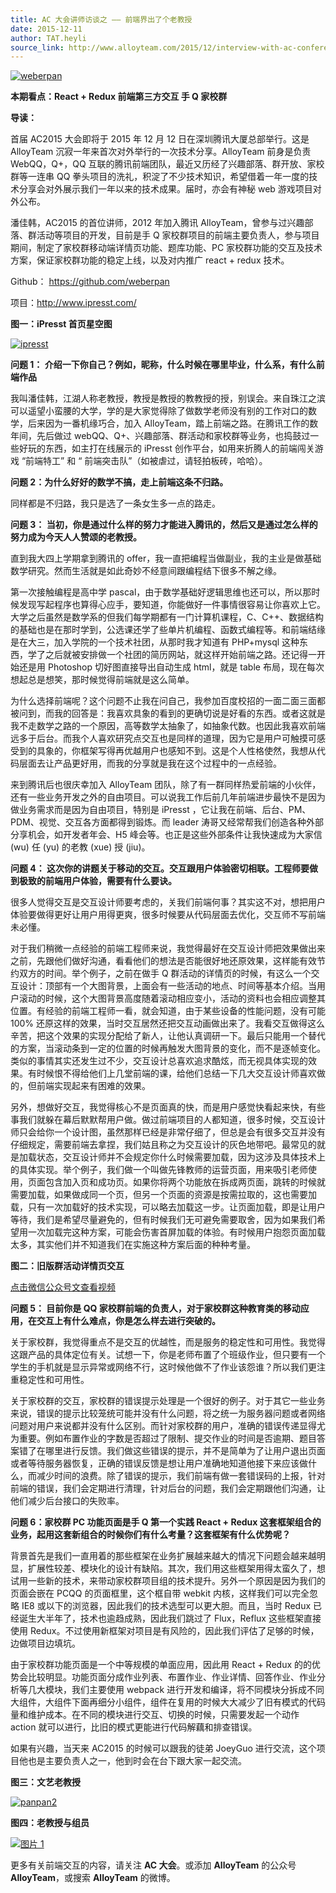 ```yaml
---
title: AC 大会讲师访谈之 —— 前端界出了个老教授
date: 2015-12-11
author: TAT.heyli
source_link: http://www.alloyteam.com/2015/12/interview-with-ac-conference-speakers-the-front-end-of-an-old-professor/
---
```


[![weberpan](http://www.alloyteam.com/wp-content/uploads/2015/12/weberpan1.png)](http://www.alloyteam.com/wp-content/uploads/2015/12/weberpan1.png)

**本期看点：React + Redux 前端第三方交互 手 Q 家校群**

**导读：**

首届 AC2015 大会即将于 2015 年 12 月 12 日在深圳腾讯大厦总部举行。这是 AlloyTeam 沉寂一年来首次对外举行的一次技术分享。AlloyTeam 前身是负责 WebQQ，Q+，QQ 互联的腾讯前端团队，最近又历经了兴趣部落、群开放、家校群等一连串 QQ 拳头项目的洗礼，积淀了不少技术知识，希望借着一年一度的技术分享会对外展示我们一年以来的技术成果。届时，亦会有神秘 web 游戏项目对外公布。

潘佳韩，AC2015 的首位讲师，2012 年加入腾讯 AlloyTeam，曾参与过兴趣部落、群活动等项目的开发，目前是手 Q 家校群项目的前端主要负责人，参与项目期间，制定了家校群移动端详情页功能、题库功能、PC 家校群功能的交互及技术方案，保证家校群功能的稳定上线，以及对内推广 react + redux 技术。

Github： <https://github.com/weberpan>

项目：<http://www.ipresst.com/>

**图一：iPresst 首页星空图**

[![ipresst](http://www.alloyteam.com/wp-content/uploads/2015/12/ipresst.png)](http://www.alloyteam.com/wp-content/uploads/2015/12/ipresst.png)

**问题 1： 介绍一下你自己？例如，昵称，什么时候在哪里毕业，什么系，有什么前端作品**

我叫潘佳韩，江湖人称老教授，教授是教授的教教授的授，别误会。来自珠江之滨可以遥望小蛮腰的大学，学的是大家觉得除了做数学老师没有别的工作对口的数学，后来因为一番机缘巧合，加入 AlloyTeam，踏上前端之路。在腾讯工作的数年间，先后做过 webQQ、Q+、兴趣部落、群活动和家校群等业务，也捣鼓过一些好玩的东西，如主打在线展示的 iPresst 创作平台，如用来折腾人的前端闯关游戏 “前端特工” 和 “ 前端突击队”（如被虐过，请轻拍板砖，哈哈）。

**问题 2：为什么好好的数学不搞，走上前端这条不归路。**

同样都是不归路，我只是选了一条女生多一点的路走。

**问题 3： 当初，你是通过什么样的努力才能进入腾讯的，然后又是通过怎么样的努力成为今天人人赞颂的老教授。**

直到我大四上学期拿到腾讯的 offer，我一直把编程当做副业，我的主业是做基础数学研究。然而生活就是如此奇妙不经意间跟编程结下很多不解之缘。

第一次接触编程是高中学 pascal，由于数学基础好逻辑思维也还可以，所以那时候发现写起程序也算得心应手，要知道，你能做好一件事情很容易让你喜欢上它。大学之后虽然是数学系的但我们每学期都有一门计算机课程，C、C++、数据结构的基础也是在那时学到，公选课还学了些单片机编程、函数式编程等。和前端结缘是在大三，加入学院的一个技术社团，从那时我才知道有 PHP+mysql 这种东西，学了之后就被安排做一个社团的简历网站，就这样开始前端之路。还记得一开始还是用 Photoshop 切好图直接导出自动生成 html，就是 table 布局，现在每次想起总是想笑，那时候觉得前端就是这么简单。

为什么选择前端呢？这个问题不止我在问自己，我参加百度校招的一面二面三面都被问到，而我的回答是：我喜欢具象的看到的更确切说是好看的东西。或者这就是我不走数学之路的一个原因，高等数学太抽象了，如抽象代数。也因此我喜欢前端远多于后台。而我个人喜欢研究点交互也是同样的道理，因为它是用户可触摸可感受到的具象的，你框架写得再优越用户也感知不到。这是个人性格使然，我想从代码层面去让产品更好用，而我的分享就是我在这个过程中的一点经验。

来到腾讯后也很庆幸加入 AlloyTeam 团队，除了有一群同样热爱前端的小伙伴，还有一些业务开发之外的自由项目。可以说我工作后前几年前端进步最快不是因为做业务需求而是因为自由项目，特别是 iPresst ，它让我在前端、后台、PM、PDM、视觉、交互各方面都得到锻炼。而 leader 涛哥又经常帮我们创造各种外部分享机会，如开发者年会、H5 峰会等。也正是这些外部条件让我快速成为大家信 (wu) 任 (yu) 的老教 (xue) 授 (jiu)。

**问题 4： 这次你的讲题关于移动的交互。交互跟用户体验密切相联。工程师要做到极致的前端用户体验，需要有什么要诀。**

很多人觉得交互是交互设计师要考虑的，关我们前端何事？其实这不对，想把用户体验要做得更好让用户用得更爽，很多时候要从代码层面去优化，交互师不写前端未必懂。

对于我们稍微一点经验的前端工程师来说，我觉得最好在交互设计师把效果做出来之前，先跟他们做好沟通，看看他们的想法是否能很好地还原效果，这样能有效节约双方的时间。举个例子，之前在做手 Q 群活动的详情页的时候，有这么一个交互设计：顶部有一个大图背景，上面会有一些活动的地点、时间等基本介绍。当用户滚动的时候，这个大图背景高度随着滚动相应变小，活动的资料也会相应调整其位置。有经验的前端工程师一看，就会知道，由于某些设备的性能问题，没有可能 100% 还原这样的效果，当时交互居然还把交互动画做出来了。我看交互做得这么辛苦，把这个效果的实现分配给了新人，让他认真调研一下。最后只能用一个替代的方案，当滚动条到一定的位置的时候再触发大图背景的变化，而不是逐帧变化。类似的事情其实还发生过不少，交互设计总喜欢追求酷炫，而无视具体实现的效果。有时候恨不得给他们上几堂前端的课，给他们总结一下几大交互设计师喜欢做的，但前端实现起来有困难的效果。

另外，想做好交互，我觉得核心不是页面真的快，而是用户感觉快看起来快，有些事我们就躲在幕后默默帮用户做。做过前端项目的人都知道，很多时候，交互设计师只会给你一个设计图，虽然那样已经是非常仔细了，但总是会有很多交互并没有仔细规定，需要前端去拿捏，我们姑且称之为交互设计的灰色地带吧。最常见的就是加载状态，交互设计师并不会规定你什么时候需要加载，因为这涉及具体技术上的具体实现。举个例子，我们做一个叫做先锋教师的运营页面，用来吸引老师使用，页面包含加入页和成功页。如果你将两个功能放在拆成两页面，跳转的时候就需要加载，如果做成同一个页，但另一个页面的资源是按需拉取的，这也需要加载，只有一次加载好的技术实现，可以略去加载这一步。让页面加载，即是让用户等待，我们是希望尽量避免的，但有时候我们无可避免需要取舍，因为如果我们希望用一次加载完这种方案，可能会伤害首屏加载的体验。有时候用户抱怨页面加载太多，其实他们并不知道我们在实施这种方案后面的种种考量。

**图二：旧版群活动详情页交互**

[点击微信公众号文查看视频](http://mp.weixin.qq.com/s?__biz=MjM5MTY2NTIyMA==&mid=401079673&idx=1&sn=869660ac941cfb1568d61bf0a1c8f50f&scene=0#wechat_redirect)

**问题 5： 目前你是 QQ 家校群前端的负责人，对于家校群这种教育类的移动应用，在交互上有什么难点，你是怎么样去进行突破的。**

关于家校群，我觉得重点不是交互的优越性，而是服务的稳定性和可用性。我觉得这跟产品的具体定位有关。试想一下，你是老师布置了个班级作业，但只要有一个学生的手机就是显示异常或网络不行，这时候他做不了作业该怨谁？所以我们更注重稳定性和可用性。

关于家校群的交互，家校群的错误提示处理是一个很好的例子。对于其它一些业务来说，错误的提示比较笼统可能并没有什么问题，将之统一为服务器问题或者网络问题对用户来说都并没有什么区别。而针对家校群的用户，准确的错误传递显得尤为重要。例如布置作业的字数是否超过了限制、提交作业的时间是否逾期、题目答案错了在哪里进行反馈。我们做这些错误的提示，并不是简单为了让用户退出页面或者等待服务器恢复，正确的错误反馈是想让用户准确地知道他接下来应该做什么，而减少时间的浪费。除了错误的提示，我们前端有做一套错误码的上报，针对前端的错误，我们会定期进行清理，针对后台的问题，我们会定期跟他们沟通，让他们减少后台接口的失败率。

**问题 6：家校群 PC 功能页面是手 Q 第一个实践 React + Redux 这套框架组合的业务，起用这套新组合的时候你们有什么考量？这套框架有什么优势呢？**

背景首先是我们一直用着的那些框架在业务扩展越来越大的情况下问题会越来越明显，扩展性较差、模块化的设计有缺陷。其次，我们用这些框架用得太蛮久了，想试用一些新的技术，来带动家校群项目组的技术提升。另外一个原因是因为我们的页面会嵌在 PCQQ 的页面框里，这个框自带 webkit 内核，这样我们可以完全忽略 IE8 或以下的浏览器，因此我们的技术选型可以更大胆。而且，当时 Redux 已经诞生大半年了，技术也逾趋成熟，因此我们跳过了 Flux，Reflux 这些框架直接使用 Redux。不过使用新框架对项目是有风险的，因此我们评估了足够的时候，边做项目边填坑。

由于家校群功能页面是一个中等规模的单面应用，因此用 React + Redux 的的优势会比较明显。功能页面分成作业列表、布置作业、作业详情、回答作业、作业分析等几大模块，我们主要使用 webpack 进行开发和编译，将不同模块分拆成不同大组件，大组件下面再细分小组件，组件在复用的时候大大减少了旧有模式的代码量和维护成本。在不同的模块进行交互、切换的时候，只需要发起一个动作 action 就可以进行，比旧的模式更能进行代码解藕和排查错误。

如果有兴趣，当天来 AC2015 的时候可以跟我的徒弟 JoeyGuo 进行交流，这个项目他也是主要负责人之一，他到时会在台下跟大家一起交流。

**图三：文艺老教授**

[![panpan2](http://www.alloyteam.com/wp-content/uploads/2015/12/panpan2.jpg)](http://www.alloyteam.com/wp-content/uploads/2015/12/panpan2.jpg)

**图四：老教授与组员**

[![图片 1](http://www.alloyteam.com/wp-content/uploads/2015/12/图片1.png)](http://www.alloyteam.com/wp-content/uploads/2015/12/图片1.png)

更多有关前端交互的内容，请关注 **AC 大会**。或添加 **AlloyTeam** 的公众号 **AlloyTeam**，或搜索 **AlloyTeam** 的微博。